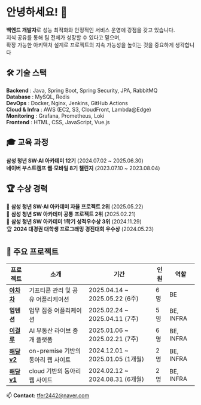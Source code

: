 # 안녕하세요! 👋

**백엔드 개발자**로 성능 최적화와 안정적인 서비스 운영에 강점을 갖고 있습니다.  
지식 공유를 통해 팀 전체가 성장할 수 있다고 믿으며,  
확장 가능한 아키텍처 설계로 프로젝트의 지속 가능성을 높이는 것을 중요하게 생각합니다


## 🛠️ 기술 스택

**Backend** : Java, Spring Boot, Spring Security, JPA, RabbitMQ  
**Database** : MySQL, Redis  
**DevOps** : Docker, Nginx, Jenkins, GitHub Actions  
**Cloud & Infra** : AWS (EC2, S3, CloudFront, Lambda@Edge)  
**Monitoring** : Grafana, Prometheus, Loki  
**Frontend** : HTML, CSS, JavaScript, Vue.js

## 🎓 교육 과정
**삼성 청년 SW·AI 아카데미 12기** (2024.07.02 ~ 2025.06.30)  
**네이버 부스트캠프 웹·모바일 8기 챌린지** (2023.07.10 ~ 2023.08.04)

## 🏆 수상 경력

🥈 **삼성 청년 SW·AI 아카데미 자율 프로젝트 2위** (2025.05.22)  
🥈 **삼성 청년 SW 아카데미 공통 프로젝트 2위** (2025.02.21)  
🥉 **삼성 청년 SW 아카데미 1학기 성적우수상 3위** (2024.11.29)  
🏆 **2024 대경권 대학생 프로그래밍 경진대회 우수상** (2024.05.23)

## 🚀 주요 프로젝트

| 프로젝트 | 소개 | 기간 | 인원 | 역할 |
|---------|-------------|-----------|-----------|------|
| **[아차차](https://github.com/tfer2442/achacha)**  | 기프티콘 관리 및 공유 어플리케이션 | 2025.04.14 ~ 2025.05.22 (6주) | 6명 | BE |
| **업텐션** | 업무 집중 어플리케이션 | 2025.02.24 ~ 2025.04.11 (7주) | 5명 | BE, INFRA |
| **[이걸루](https://github.com/tfer2442/igeolu)** | AI 부동산 라이브 중개 플랫폼 | 2025.01.06 ~ 2025.02.21 (7주) | 6명 | BE, INFRA |
| **[해달 v2](https://github.com/KNU-HAEDAL-Website/Backend-v2)** | on-premise 기반의 동아리 웹 사이트 | 2024.12.01 ~ 2025.01.05 (1개월)| 2명 | BE, INFRA |
| **[해달 v1](https://github.com/KNU-HAEDAL-Website/Backend-v1)** | cloud 기반의 동아리 웹 사이트 | 2024.02.12 ~ 2024.08.31 (6개월) | 2명 | BE, INFRA |

📫 **Contact:** [tfer2442@naver.com](mailto:tfer2442@naver.com)
